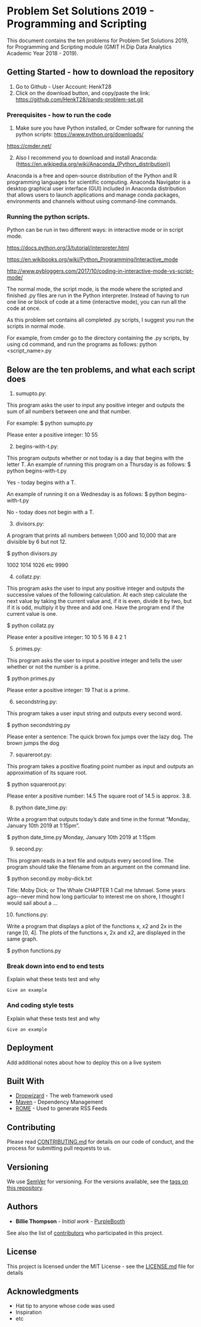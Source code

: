 # Problem Set Solutions 2019 - Programming and Scripting

This document contains the ten problems for Problem Set Solutions 2019, for Programming and Scripting module (GMIT  H.Dip Data Analytics  Academic Year 2018 - 2019).

## Getting Started - how to download the repository

1. Go to Github - User Account: HenkT28
2. Click on the download button, and copy/paste the link:
https://github.com/HenkT28/pands-problem-set.git

### Prerequisites - how to run the code

1. Make sure you have Python installed, or Cmder software for running the python scripts:
https://www.python.org/downloads/

https://cmder.net/


2. Also I recommend you to download and install Anaconda:
(https://en.wikipedia.org/wiki/Anaconda_(Python_distribution))

Anaconda is a free and open-source distribution of the Python and R programming languages for scientific computing.
Anaconda Navigator is a desktop graphical user interface (GUI) included in Anaconda distribution that allows users to launch applications and manage conda packages, environments and channels without using command-line commands.

### Running the python scripts.

Python can be run in two different ways: in interactive mode or in script mode.

https://docs.python.org/3/tutorial/interpreter.html

https://en.wikibooks.org/wiki/Python_Programming/Interactive_mode

http://www.pybloggers.com/2017/10/coding-in-interactive-mode-vs-script-mode/

The normal mode, the script mode, is the mode where the scripted and finished .py files are run in the Python interpreter. Instead of having to run one line or block of code at a time (interactive mode), you can run all the code at once. 

As this problem set contains all completed .py scripts, I suggest you run the scripts in normal mode. 

For example, from cmder go to the directory containing the .py scripts, by using cd command, and run the programs as follows:
python <script_name>.py

## Below are the ten problems, and what each script does

1. sumupto.py:

This program asks the user to input any positive integer and outputs the sum of all numbers between one and that number.

For example:
$ python sumupto.py

Please enter a positive integer: 10
55

2. begins-with-t.py:

This program outputs whether or not today is a day that begins with the letter T. 
An example of running this program on a Thursday is as follows:
$ python begins-with-t.py

Yes - today begins with a T.

An example of running it on a Wednesday is as follows:
$ python begins-with-t.py

No - today does not begin with a T.

3. divisors.py:

A program that prints all numbers between 1,000 and 10,000 that are divisible by 6 but not 12.

$ python divisors.py

1002
1014
1026
etc
9990

4. collatz.py:

This program asks the user to input any positive integer and outputs the successive values of the following calculation. At each step calculate the next value by taking the current value and, if it is even, divide it by two, but if it is odd, multiply it by three and add one. Have the program end if the current value is one.

$ python collatz.py

Please enter a positive integer: 10
10 5 16 8 4 2 1

5. primes.py:

This program asks the user to input a positive integer and tells the user whether or not the number is a prime.

$ python primes.py

Please enter a positive integer: 19
That is a prime.

6. secondstring.py:

This program takes a user input string and outputs every second word.

$ python secondstring.py

Please enter a sentence: The quick brown fox jumps over the lazy dog.
The brown jumps the dog

7. squareroot.py:

This program takes a positive floating point number as input and outputs an approximation of its square root.

$ python squareroot.py:

Please enter a positive number: 14.5
The square root of 14.5 is approx. 3.8.

8. python date_time.py:

Write a program that outputs today’s date and time in the format ”Monday, January 10th 2019 at 1:15pm”.

$ python date_time.py
Monday, January 10th 2019 at 1:15pm

9. second.py:

This program reads in a text file and outputs every second line. The program should take the filename from an argument on the command line.

$ python second.py moby-dick.txt

Title: Moby Dick; or The Whale
CHAPTER 1
Call me Ishmael. Some years ago--never mind how long particular to interest me on shore, I thought I would sail about a ...

10. functions.py:

Write a program that displays a plot of the functions x, x2 and 2x in the range [0, 4]. The plots of the functions x, 2x and x2, are displayed in the same graph.

$ python functions.py

### Break down into end to end tests

Explain what these tests test and why

```
Give an example
```

### And coding style tests

Explain what these tests test and why

```
Give an example
```

## Deployment

Add additional notes about how to deploy this on a live system

## Built With

* [Dropwizard](http://www.dropwizard.io/1.0.2/docs/) - The web framework used
* [Maven](https://maven.apache.org/) - Dependency Management
* [ROME](https://rometools.github.io/rome/) - Used to generate RSS Feeds

## Contributing

Please read [CONTRIBUTING.md](https://gist.github.com/PurpleBooth/b24679402957c63ec426) for details on our code of conduct, and the process for submitting pull requests to us.

## Versioning

We use [SemVer](http://semver.org/) for versioning. For the versions available, see the [tags on this repository](https://github.com/your/project/tags). 

## Authors

* **Billie Thompson** - *Initial work* - [PurpleBooth](https://github.com/PurpleBooth)

See also the list of [contributors](https://github.com/your/project/contributors) who participated in this project.

## License

This project is licensed under the MIT License - see the [LICENSE.md](LICENSE.md) file for details

## Acknowledgments

* Hat tip to anyone whose code was used
* Inspiration
* etc

